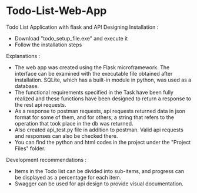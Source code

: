 # Todo-List-Web-App
 Todo List Application with flask and API Designing
Installation :
- Download "todo_setup_file.exe" and execute it
- Follow the installation steps

Explanations :
- The web app was created using the Flask microframework. The interface can be examined with the executable file obtained after installation.
SQLite, which has a built-in module in python, was used as a database.
- The functional requirements specified in the Task have been fully realized and these functions have been designed to return a response to the rest api requests.
- As a response to postman requests, api requests returned data in json format for some of them, and for others, a string that refers to the operation that took place in the db was returned.
- Also created api_test.py file in addition to postman. Valid api requests and responses can also be checked there.
- You can find the python and html codes in the project under the "Project Files" folder.


Development recommendations :
- Items in the Todo list can be divided into sub-items, and progress can be displayed as a percentage for each item.
- Swagger can be used for api design to provide visual documentation. 
